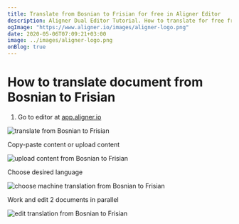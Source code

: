 ```yaml
---
title: Translate from Bosnian to Frisian for free in Aligner Editor
description: Aligner Dual Editor Tutorial. How to translate for free from Bosnian to Frisian. Aligner is multilingual document management platform. 
ogImage: "https://www.aligner.io/images/aligner-logo.png"
date: 2020-05-06T07:09:21+03:00
image: ../images/aligner-logo.png
onBlog: true
---
```


# How to translate document from Bosnian to Frisian

1. Go to editor at [app.aligner.io](https://app.aligner.io "Aligner App web page")

![translate from Bosnian to Frisian](../aligner-blank-editor.png "translate from Bosnian to Frisian")

Copy-paste content or upload content

![upload content from Bosnian to Frisian](../aligner-uploaded-document.png "upload content from Bosnian to Frisian")

Choose desired language

![choose machine translation from Bosnian to Frisian](../aligner-language-dropdown.png "choose machine translation from Bosnian to Frisian")

Work and edit 2 documents in parallel

![edit translation from Bosnian to Frisian](../aligner-double-sitded-editor.png "edit translation from Bosnian to Frisian")

